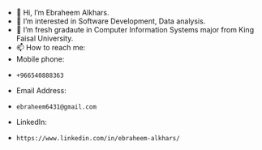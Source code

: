 - 👋 Hi, I’m Ebraheem Alkhars.
- 👀 I’m interested in Software Development, Data analysis.
- 🌱 I’m fresh gradaute in Computer Information Systems major from King Faisal University.
- 📫 How to reach me:
-   Mobile phone:
-     +966540888363
-   Email Address:
-     ebraheem6431@gmail.com
-   LinkedIn:
-     https://www.linkedin.com/in/ebraheem-alkhars/

<!---
M5dh1/M5dh1 is a ✨ special ✨ repository because its `README.md` (this file) appears on your GitHub profile.
You can click the Preview link to take a look at your changes.
--->
